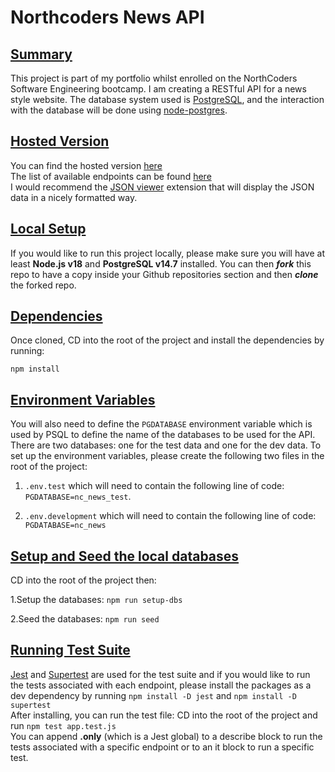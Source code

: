 # **Northcoders News API**

## <ins>Summary</ins>

This project is part of my portfolio whilst enrolled on the NorthCoders Software Engineering bootcamp. I am creating a RESTful API for a news style website.
The database system used is [PostgreSQL](https://www.postgresql.org/), and the interaction with the database will be done using [node-postgres](https://node-postgres.com/). <br>

## <ins>Hosted Version</ins>

You can find the hosted version [here](https://nc-news-api-e6xe.onrender.com/) <br>
The list of available endpoints can be found [here](https://nc-news-api-e6xe.onrender.com/api) <br>
I would recommend the [JSON viewer](https://chrome.google.com/webstore/detail/json-viewer/gbmdgpbipfallnflgajpaliibnhdgobh) extension that will display the JSON data in a nicely formatted way.

## <ins>Local Setup</ins>

If you would like to run this project locally, please make sure you will have at least **Node.js v18** and **PostgreSQL v14.7** installed. You can then **_fork_** this repo to have a copy inside your Github repositories section and then **_clone_** the forked repo.

## <ins>Dependencies</ins>

Once cloned, CD into the root of the project and install the dependencies by running:

`npm install`

## <ins>Environment Variables</ins>

You will also need to define the `PGDATABASE` environment variable which is used by PSQL to define the name of the databases to be used for the API.
There are two databases: one for the test data and one for the dev data.
To set up the environment variables, please create the following two files in the root of the project:

1. `.env.test` which will need to contain the following line of code: `PGDATABASE=nc_news_test`.

2. `.env.development` which will need to contain the following line of code: `PGDATABASE=nc_news`

## <ins>Setup and Seed the local databases</ins>

CD into the root of the project then:

1.Setup the databases: `npm run setup-dbs`

2.Seed the databases: `npm run seed`

## <ins>Running Test Suite</ins>

[Jest](https://jestjs.io/) and [Supertest](https://github.com/ladjs/supertest) are used for the test suite and if you would like to run the tests associated with each endpoint, please install the packages as a dev dependency by running `npm install -D jest` and `npm install -D supertest` <br> After installing, you can run the test file: CD into the root of the project and run `npm test app.test.js` <br>
You can append **.only** (which is a Jest global) to a describe block to run the tests associated with a specific endpoint or to an it block to run a specific test.
